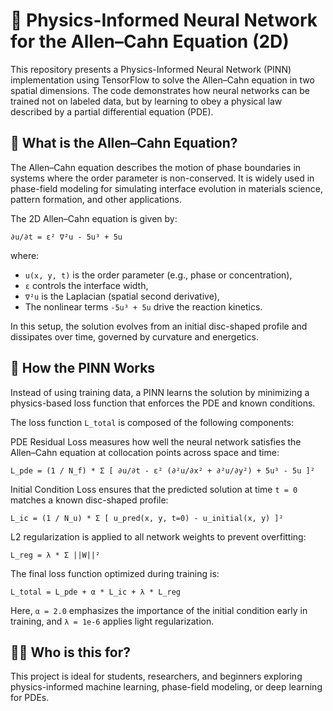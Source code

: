 # 🧠 Physics-Informed Neural Network for the Allen–Cahn Equation (2D)

This repository presents a Physics-Informed Neural Network (PINN) implementation using TensorFlow to solve the Allen–Cahn equation in two spatial dimensions. The code demonstrates how neural networks can be trained not on labeled data, but by learning to obey a physical law described by a partial differential equation (PDE).

## 🧪 What is the Allen–Cahn Equation?

The Allen–Cahn equation describes the motion of phase boundaries in systems where the order parameter is non-conserved. It is widely used in phase-field modeling for simulating interface evolution in materials science, pattern formation, and other applications.

The 2D Allen–Cahn equation is given by:

```
∂u/∂t = ε² ∇²u - 5u³ + 5u
```

where:
- `u(x, y, t)` is the order parameter (e.g., phase or concentration),
- `ε` controls the interface width,
- `∇²u` is the Laplacian (spatial second derivative),
- The nonlinear terms `-5u³ + 5u` drive the reaction kinetics.

In this setup, the solution evolves from an initial disc-shaped profile and dissipates over time, governed by curvature and energetics.

## 🔧 How the PINN Works

Instead of using training data, a PINN learns the solution by minimizing a physics-based loss function that enforces the PDE and known conditions.

The loss function `L_total` is composed of the following components:

PDE Residual Loss measures how well the neural network satisfies the Allen–Cahn equation at collocation points across space and time:

```
L_pde = (1 / N_f) * Σ [ ∂u/∂t - ε² (∂²u/∂x² + ∂²u/∂y²) + 5u³ - 5u ]²
```

Initial Condition Loss ensures that the predicted solution at time `t = 0` matches a known disc-shaped profile:

```
L_ic = (1 / N_u) * Σ [ u_pred(x, y, t=0) - u_initial(x, y) ]²
```

L2 regularization is applied to all network weights to prevent overfitting:

```
L_reg = λ * Σ ||W||²
```

The final loss function optimized during training is:

```
L_total = L_pde + α * L_ic + λ * L_reg
```

Here, `α = 2.0` emphasizes the importance of the initial condition early in training, and `λ = 1e-6` applies light regularization.


## 🧑‍🎓 Who is this for?

This project is ideal for students, researchers, and beginners exploring physics-informed machine learning, phase-field modeling, or deep learning for PDEs.
